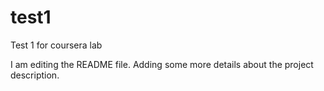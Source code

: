 # test1
Test 1 for coursera lab

I am editing the README file. Adding some more details about the project description.
